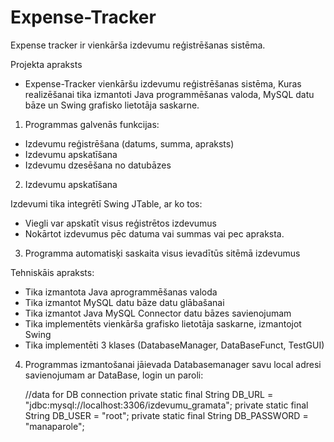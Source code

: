 # Expense-Tracker

Expense tracker ir vienkārša izdevumu reģistrēšanas sistēma.


Projekta apraksts

- Expense-Tracker vienkāršu izdevumu reģistrēšanas sistēma, Kuras realizēšanai tika izmantoti Java programmēšanas valoda,  MySQL datu bāze un Swing grafisko lietotāja saskarne. 

1. Programmas galvenās funkcijas:

- Izdevumu reģistrēšana (datums, summa, apraksts)
- Izdevumu apskatīšana 
- Izdevumu dzesēšana no datubāzes


2. Izdevumu apskatīšana

 Izdevumi tika integrētī Swing JTable, ar ko tos:

- Viegli var apskatīt visus reģistrētos izdevumus
- Nokārtot izdevumus pēc datuma vai summas vai pec apraksta.

3. Programma automatisķi saskaita visus ievadītūs sitēmā izdevumus 



Tehniskāis apraksts:

- Tika izmantota Java aprogrammēšanas valoda 
- Tika izmantot MySQL datu bāze datu glābašanai
- Tika izmantot Java MySQL Connector datu bāzes savienojumam
- Tika implementēts vienkārša grafisko lietotāja saskarne, izmantojot Swing
- Tika implementēti 3 klases (DatabaseManager, DataBaseFunct, TestGUI)

4. Programmas izmantošanai jāievada Databasemanager savu local adresi savienojumam ar DataBase, login un paroli:
   
   //data for DB connection
    private static final String DB_URL = "jdbc:mysql://localhost:3306/izdevumu_gramata";
    private static final String DB_USER = "root";
    private static final String DB_PASSWORD = "manaparole";



